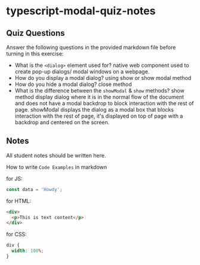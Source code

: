 # typescript-modal-quiz-notes

## Quiz Questions

Answer the following questions in the provided markdown file before turning in this exercise:

- What is the `<dialog>` element used for?
  native web component used to create pop-up dialogs/ modal windows on a webpage.
- How do you display a modal dialog?
  using show or show modal method
- How do you hide a modal dialog?
  close method
- What is the difference between the `showModal` & `show` methods?
  show method display dialog where it is in the normal flow of the document and does not have a modal backdrop to block interaction with the rest of page. showModal displays the dialog as a modal box that blocks interaction with the rest of page, it's displayed on top of page with a backdrop and centered on the screen.

## Notes

All student notes should be written here.

How to write `Code Examples` in markdown

for JS:

```javascript
const data = 'Howdy';
```

for HTML:

```html
<div>
  <p>This is text content</p>
</div>
```

for CSS:

```css
div {
  width: 100%;
}
```
